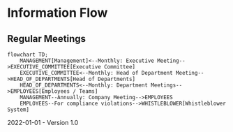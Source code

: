 # Information Flow

## Regular Meetings

```mermaid
flowchart TD;
    MANAGEMENT[Management]<--Monthly: Executive Meeting-->EXECUTIVE_COMMITTEE[Executive Committee]
    EXECUTIVE_COMMITTEE<--Monthly: Head of Department Meeting-->HEAD_OF_DEPARTMENTS[Head of Departments]
    HEAD_OF_DEPARTMENTS<--Monthly: Department Meetings-->EMPLOYEES[Employees / Teams]
    MANAGEMENT--Annually: Company Meeting-->EMPLOYEES
    EMPLOYEES--For compliance violations-->WHISTLEBLOWER[Whistleblower System]

```



2022-01-01 - Version 1.0

